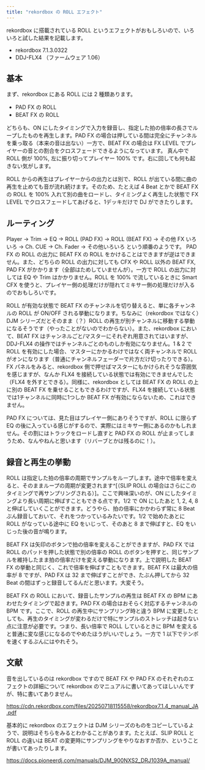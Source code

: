 ```yaml
---
title: "rekordbox の ROLL エフェクト"
---
```


rekordbox に搭載されている ROLL というエフェクトがおもしろいので、いろいろと試した結果を記載します。

- rekordbox 7.1.3.0322
- DDJ-FLX4 （ファームウェア 1.06）

## 基本

まず、rekordbox にある ROLL には 2 種類あります。

- PAD FX の ROLL
- BEAT FX の ROLL

どちらも、ON にしたタイミングで入力を録音し、指定した拍の倍率の長さでループしたものを再生します。PAD FX の場合は押している間は完全にチャンネルを乗っ取る（本来の音は出ない）一方で、BEAT FX の場合は FX LEVEL でプレイヤーの音との割合をクロスフェードできるようになっています。 真ん中で ROLL 側が 100%, 左に振り切ってプレイヤー 100% です。右に回しても何も起きない気がします。

ROLL からの再生はプレイヤーからの出力とは別で、ROLL が出ている間に曲の再生を止めても音が流れ続けます。そのため、たとえば 4 Beat とかで BEAT FX の ROLL を 100% 入れて別の曲をロードし、タイミングよく再生した状態で FX LEVEL でクロスフェードしてあげると、1デッキだけで DJ ができたりします。

## ルーティング

Player → Trim → EQ → ROLL (PAD FX) → ROLL (BEAT FX) → その他 FX いろいろ → Ch. CUE → Ch. Fader → その他いろいろ という順番のようです。 PAD FX の ROLL の出力に BEAT FX の ROLL をかけることはできますが逆はできません。また、どちらの ROLL の出力に対しても CFX や ROLL 以外の BEAT FX, PAD FX がかかります（全部はためしていませんが）。一方で ROLL の出力に対しては EQ や Trim はかかりません。ROLL を 100% で流しているときに Smart CFX を使うと、プレイヤー側の処理だけが隠れてミキサー側の処理だけが入るのでおもしろいです。

ROLL が有効な状態で BEAT FX のチャンネルを切り替えると、単に各チャンネルの ROLL が ON/OFF される挙動になります。ちなみに（rekordbox ではなく）DJM シリーズだとそのまま（？）ROLL の再生が別チャンネルに移動する挙動になるそうです（やったことがないのでわからない）。また、rekordbox において、BEAT FX はチャンネルごと/マスターにそれぞれ用意されてはいますが、DDJ-FLX4 の操作ではチャンネルごとのものしか有効になりません。1 & 2 で ROLL を有効にした場合、マスターにかかるわけではなく両チャンネルで ROLL がオンになります（普通にチャンネルフェーダーで片方だけ切ったりできる）。FX パネルをみると、rekordbox 側で押せばマスターにもかけられそうな雰囲気を感じますが、なんか FLX4 を接続している状態では有効にできませんでした（FLX4 を外すとできる）。同様に、rekordbox としては BEAT FX の ROLL の上に別の BEAT FX を乗せることもできるわけですが、FLX4 を接続している状態では1チャンネルに同時に1つしか BEAT FX が有効にならないため、これはできません。

PAD FX については、見た目はプレイヤー側にありそうですが、ROLL に限らず EQ の後に入っている感じがするので、実際にはミキサー側にあるのかもしれません。その割にはトラックをロードし直すと PAD FX の ROLL が止まってしまうため、なんやねんと思います（リバーブとかは残るのに！）。

## 録音と再生の挙動

ROLL は指定した拍の倍率の周期でサンプルをループします。途中で倍率を変えると、そのままループの周期が変更されます^[（SLIP ROLL の場合はさらにこのタイミングで再サンプリングされる）]。ここで興味深いのが、ON にしたタイミングより長い周期に伸ばすこともできる点です。1/2 で ON にしたあと 1, 2, 4, 8 と伸ばしていくことができます。どうやら、拍の倍率にかかわらず常に 8 Beat ぶん録音しておいて、それをつかっているみたいです。1/2 で始めたあとに ROLL がなっている途中に EQ をいじって、そのあと 8 まで伸ばすと、EQ をいじった後の音が鳴ります。

BEAT FX は矢印のボタンで拍の倍率を変えることができますが、PAD FX では ROLL のパッドを押した状態で別の倍率の ROLL のボタンを押すと、同じサンプルを維持したまま拍の倍率だけを変える挙動になります。上で説明した BEAT FX の挙動と同じく、これで倍率を伸ばすこともできます。BEAT FX は最大の倍率が 8 ですが、PAD FX は 32 まで伸ばすことができ、たぶん押してから 32 Beat の間はずっと録音してるんだと思います。大変そう。

BEAT FX の ROLL において、録音したサンプルの再生は BEAT FX の BPM にあわせたタイミングで起きます。PAD FX の場合はおそらく対応するチャンネルの BPM です。ここで、ROLL の再生中にサンプリング時と違う BPM に変更したとしても、再生のタイミングが変わるだけで特にサンプルのストレッチは起きない点に注意が必要です。つまり、長い倍率で ROLL しているときに BPM を変えると普通に変な感じになるのでやめたほうがいいでしょう。一方で 1 以下でテンポを速くするぶんにはやれそう。

## 文献

音を出しているのは rekordbox ですので BEAT FX や PAD FX のそれぞれのエフェクトの詳細について rekordbox のマニュアルに書いてあってほしいんですが、特に書いてありません。

<https://cdn.rekordbox.com/files/20250718115558/rekordbox7.1.4_manual_JA.pdf>

基本的に rekordbox のエフェクトは DJM シリーズのものをコピーしているようで、説明はそちらをみるとわかることがあります。たとえば、SLIP ROLL と ROLL の違いは BEAT の変更時にサンプリングをやりなおすか否か、ということが書いてあったりします。

<https://docs.pioneerdj.com/manuals/DJM_900NXS2_DRJ1039A_manual/>

